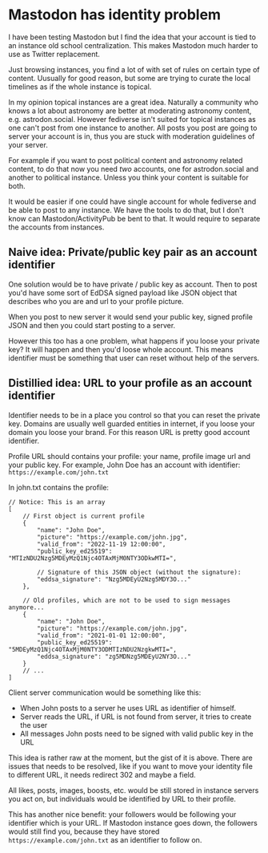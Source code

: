 # Mastodon has identity problem

I have been testing Mastodon but I find the idea that your account is tied to an instance old school centralization. This makes Mastodon much harder to use as Twitter replacement.

Just browsing instances, you find a lot of with set of rules on certain type of content. Uusually for good reason, but some are trying to curate the local timelines as if the whole instance is topical.

In my opinion topical instances are a great idea. Naturally a community who knows a lot about astronomy are better at moderating astronomy content, e.g. astrodon.social. However fediverse isn't suited for topical instances as one can't post from one instance to another. All posts you post are going to server your account is in, thus you are stuck with moderation guidelines of your server.

For example if you want to post political content and astronomy related content, to do that now you need _two_ accounts, one for astrodon.social and another to political instance. Unless you think your content is suitable for both.

It would be easier if one could have single account for whole fediverse and be able to post to any instance. We have the tools to do that, but I don't know can Mastodon/ActivityPub be bent to that. It would require to separate the accounts from instances.

## Naive idea: Private/public key pair as an account identifier

One solution would be to have private / public key as account. Then to post you'd have some sort of EdDSA signed payload like JSON object that describes who you are and url to your profile picture.

When you post to new server it would send your public key, signed profile JSON and then you could start posting to a server.

However this too has a one problem, what happens if you loose your private key? It will happen and then you'd loose whole account. This means identifier must be something that user can reset without help of the servers.

## Distillied idea: URL to your profile as an account identifier

Identifier needs to be in a place you control so that you can reset the private key. Domains are usually well guarded entities in internet, if you loose your domain you loose your brand. For this reason URL is pretty good account identifier.

Profile URL should contains your profile: your name, profile image url and your public key. For example, John Doe has an account with identifier: `https://example.com/john.txt`

In john.txt contains the profile:

```jsonc
// Notice: This is an array
[
    // First object is current profile
    {
        "name": "John Doe",
        "picture": "https://example.com/john.jpg",
        "valid_from": "2022-11-19 12:00:00",
        "public_key_ed25519": "MTIzNDU2Nzg5MDEyMzQ1Njc4OTAxMjM0NTY3ODkwMTI=",

        // Signature of this JSON object (without the signature):
        "eddsa_signature": "Nzg5MDEyU2Nzg5MDY3O..."
    },

    // Old profiles, which are not to be used to sign messages anymore...
    {
        "name": "John Doe",
        "picture": "https://example.com/john.jpg",
        "valid_from": "2021-01-01 12:00:00",
        "public_key_ed25519": "5MDEyMzQ1Njc4OTAxMjM0NTY3ODMTIzNDU2NzgkwMTI=",
        "eddsa_signature": "zg5MDNzg5MDEyU2NY3O..."
    }
    // ...
]
```

Client server communication would be something like this:

-   When John posts to a server he uses URL as identifier of himself.
-   Server reads the URL, if URL is not found from server, it tries to create the user
-   All messages John posts need to be signed with valid public key in the URL

This idea is rather raw at the moment, but the gist of it is above. There are issues that needs to be resolved, like if you want to move your identity file to different URL, it needs redirect 302 and maybe a field.

All likes, posts, images, boosts, etc. would be still stored in instance servers you act on, but individuals would be identified by URL to their profile.

This has another nice benefit: your followers would be following your identifier which is your URL. If Mastodon instance goes down, the followers would still find you, because they have stored `https://example.com/john.txt` as an identifier to follow on.
